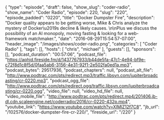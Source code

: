 {
  "type": "episode",
  "draft": false,
  "show_slug": "coder-radio",
  "show_name": "Coder Radio",
  "episode": 220,
  "slug": "220",
  "episode_padded": "0220",
  "title": "Docker Dumpster Fire",
  "description": "Docker quality appears to be getting worse, Mike & Chris analyze the mystery of Docker\u2019s decline & likely causes. \n\nPlus we discuss the possibility of an AI monopoly, moving fasting & looking for a web-framework matchmaker.",
  "date": "2016-08-29T15:54:57-07:00",
  "header_image": "/images/shows/coder-radio.png",
  "categories": [
    "Coder Radio"
  ],
  "tags": [],
  "hosts": [
    "chris",
    "michael"
  ],
  "guests": [],
  "sponsors": [],
  "podcast_duration": "00:57:06",
  "podcast_file": "https://aphid.fireside.fm/d/1437767933/b44de5fa-47c1-4e94-bf9e-c72f8d1c8f5d/0faa5ab6-3156-4e31-92f1-2e502fa0ed1a.mp3",
  "podcast_bytes": 29517936,
  "podcast_chapters": null,
  "podcast_alt_file": "http://www.podtrac.com/pts/redirect.mp3/traffic.libsyn.com/jupiterbroadcasting/cr-0220.mp3",
  "podcast_ogg_file": "http://www.podtrac.com/pts/redirect.ogg/traffic.libsyn.com/jupiterbroadcasting/cr-0220.ogg",
  "video_file": null,
  "video_hd_file": null,
  "video_mobile_file": "http://www.podtrac.com/pts/redirect.mp4/201406.jb-dl.cdn.scaleengine.net/coderradio/2016/cr-0220-432p.mp4",
  "youtube_link": "https://www.youtube.com/watch?v=XIMlZ12f7C8",
  "jb_url": "/102576/docker-dumpster-fire-cr-220/",
  "fireside_url": "/220"
}

